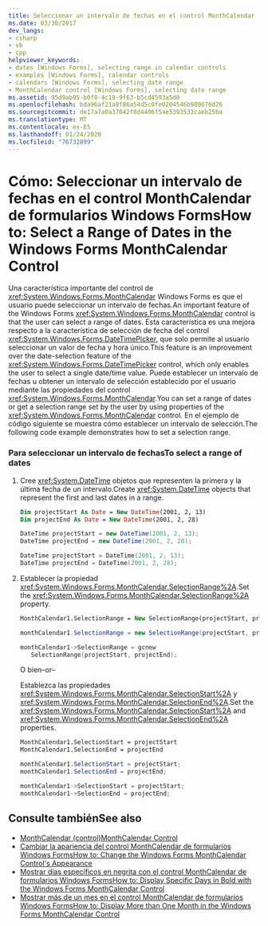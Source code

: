 ```yaml
---
title: Seleccionar un intervalo de fechas en el control MonthCalendar
ms.date: 03/30/2017
dev_langs:
- csharp
- vb
- cpp
helpviewer_keywords:
- dates [Windows Forms], selecting range in calendar controls
- examples [Windows Forms], calendar controls
- calendars [Windows Forms], selecting date range
- MonthCalendar control [Windows Forms], selecting date range
ms.assetid: 95d9ab95-b0f8-4c19-9f63-b5cd4593a5d0
ms.openlocfilehash: bda96af21a8f86a54d5c0fe0204546b980076d26
ms.sourcegitcommit: de17a7a0a37042f0d4406f5ae5393531caeb25ba
ms.translationtype: MT
ms.contentlocale: es-ES
ms.lasthandoff: 01/24/2020
ms.locfileid: "76732899"
---
```

# <a name="how-to-select-a-range-of-dates-in-the-windows-forms-monthcalendar-control"></a><span data-ttu-id="c523a-102">Cómo: Seleccionar un intervalo de fechas en el control MonthCalendar de formularios Windows Forms</span><span class="sxs-lookup"><span data-stu-id="c523a-102">How to: Select a Range of Dates in the Windows Forms MonthCalendar Control</span></span>
<span data-ttu-id="c523a-103">Una característica importante del control de <xref:System.Windows.Forms.MonthCalendar> Windows Forms es que el usuario puede seleccionar un intervalo de fechas.</span><span class="sxs-lookup"><span data-stu-id="c523a-103">An important feature of the Windows Forms <xref:System.Windows.Forms.MonthCalendar> control is that the user can select a range of dates.</span></span> <span data-ttu-id="c523a-104">Esta característica es una mejora respecto a la característica de selección de fecha del control <xref:System.Windows.Forms.DateTimePicker>, que solo permite al usuario seleccionar un valor de fecha y hora único.</span><span class="sxs-lookup"><span data-stu-id="c523a-104">This feature is an improvement over the date-selection feature of the <xref:System.Windows.Forms.DateTimePicker> control, which only enables the user to select a single date/time value.</span></span> <span data-ttu-id="c523a-105">Puede establecer un intervalo de fechas u obtener un intervalo de selección establecido por el usuario mediante las propiedades del control <xref:System.Windows.Forms.MonthCalendar>.</span><span class="sxs-lookup"><span data-stu-id="c523a-105">You can set a range of dates or get a selection range set by the user by using properties of the <xref:System.Windows.Forms.MonthCalendar> control.</span></span> <span data-ttu-id="c523a-106">En el ejemplo de código siguiente se muestra cómo establecer un intervalo de selección.</span><span class="sxs-lookup"><span data-stu-id="c523a-106">The following code example demonstrates how to set a selection range.</span></span>  
  
### <a name="to-select-a-range-of-dates"></a><span data-ttu-id="c523a-107">Para seleccionar un intervalo de fechas</span><span class="sxs-lookup"><span data-stu-id="c523a-107">To select a range of dates</span></span>  
  
1. <span data-ttu-id="c523a-108">Cree <xref:System.DateTime> objetos que representen la primera y la última fecha de un intervalo.</span><span class="sxs-lookup"><span data-stu-id="c523a-108">Create <xref:System.DateTime> objects that represent the first and last dates in a range.</span></span>  
  
    ```vb  
    Dim projectStart As Date = New DateTime(2001, 2, 13)  
    Dim projectEnd As Date = New DateTime(2001, 2, 28)  
    ```  
  
    ```csharp  
    DateTime projectStart = new DateTime(2001, 2, 13);  
    DateTime projectEnd = new DateTime(2001, 2, 28);  
    ```  
  
    ```cpp  
    DateTime projectStart = DateTime(2001, 2, 13);  
    DateTime projectEnd = DateTime(2001, 2, 28);  
    ```  
  
2. <span data-ttu-id="c523a-109">Establecer la propiedad <xref:System.Windows.Forms.MonthCalendar.SelectionRange%2A>.</span><span class="sxs-lookup"><span data-stu-id="c523a-109">Set the <xref:System.Windows.Forms.MonthCalendar.SelectionRange%2A> property.</span></span>  
  
    ```vb  
    MonthCalendar1.SelectionRange = New SelectionRange(projectStart, projectEnd)  
    ```  
  
    ```csharp  
    monthCalendar1.SelectionRange = new SelectionRange(projectStart, projectEnd);  
    ```  
  
    ```cpp  
    monthCalendar1->SelectionRange = gcnew  
       SelectionRange(projectStart, projectEnd);  
    ```  
  
     <span data-ttu-id="c523a-110">O bien</span><span class="sxs-lookup"><span data-stu-id="c523a-110">–or–</span></span>  
  
     <span data-ttu-id="c523a-111">Establezca las propiedades <xref:System.Windows.Forms.MonthCalendar.SelectionStart%2A> y <xref:System.Windows.Forms.MonthCalendar.SelectionEnd%2A>.</span><span class="sxs-lookup"><span data-stu-id="c523a-111">Set the <xref:System.Windows.Forms.MonthCalendar.SelectionStart%2A> and <xref:System.Windows.Forms.MonthCalendar.SelectionEnd%2A> properties.</span></span>  
  
    ```vb  
    MonthCalendar1.SelectionStart = projectStart  
    MonthCalendar1.SelectionEnd = projectEnd  
    ```  
  
    ```csharp  
    monthCalendar1.SelectionStart = projectStart;  
    monthCalendar1.SelectionEnd = projectEnd;  
    ```  
  
    ```cpp  
    monthCalendar1->SelectionStart = projectStart;  
    monthCalendar1->SelectionEnd = projectEnd;  
    ```  
  
## <a name="see-also"></a><span data-ttu-id="c523a-112">Consulte también</span><span class="sxs-lookup"><span data-stu-id="c523a-112">See also</span></span>

- [<span data-ttu-id="c523a-113">MonthCalendar (control)</span><span class="sxs-lookup"><span data-stu-id="c523a-113">MonthCalendar Control</span></span>](monthcalendar-control-windows-forms.md)
- [<span data-ttu-id="c523a-114">Cambiar la apariencia del control MonthCalendar de formularios Windows Forms</span><span class="sxs-lookup"><span data-stu-id="c523a-114">How to: Change the Windows Forms MonthCalendar Control's Appearance</span></span>](how-to-change-monthcalendar-control-appearance.md)
- [<span data-ttu-id="c523a-115">Mostrar días específicos en negrita con el control MonthCalendar de formularios Windows Forms</span><span class="sxs-lookup"><span data-stu-id="c523a-115">How to: Display Specific Days in Bold with the Windows Forms MonthCalendar Control</span></span>](display-specific-days-in-bold-with-wf-monthcalendar-control.md)
- [<span data-ttu-id="c523a-116">Mostrar más de un mes en el control MonthCalendar de formularios Windows Forms</span><span class="sxs-lookup"><span data-stu-id="c523a-116">How to: Display More than One Month in the Windows Forms MonthCalendar Control</span></span>](display-more-than-one-month-wf-monthcalendar-control.md)
